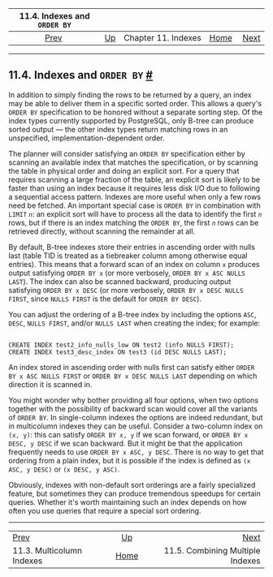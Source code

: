 

|                  11.4. Indexes and `ORDER BY`                 |                                          |                     |                                                       |                                                                       |
| :-----------------------------------------------------------: | :--------------------------------------- | :-----------------: | ----------------------------------------------------: | --------------------------------------------------------------------: |
| [Prev](indexes-multicolumn.html "11.3. Multicolumn Indexes")  | [Up](indexes.html "Chapter 11. Indexes") | Chapter 11. Indexes | [Home](index.html "PostgreSQL 17devel Documentation") |  [Next](indexes-bitmap-scans.html "11.5. Combining Multiple Indexes") |

***

## 11.4. Indexes and `ORDER BY` [#](#INDEXES-ORDERING)

In addition to simply finding the rows to be returned by a query, an index may be able to deliver them in a specific sorted order. This allows a query's `ORDER BY` specification to be honored without a separate sorting step. Of the index types currently supported by PostgreSQL, only B-tree can produce sorted output — the other index types return matching rows in an unspecified, implementation-dependent order.

The planner will consider satisfying an `ORDER BY` specification either by scanning an available index that matches the specification, or by scanning the table in physical order and doing an explicit sort. For a query that requires scanning a large fraction of the table, an explicit sort is likely to be faster than using an index because it requires less disk I/O due to following a sequential access pattern. Indexes are more useful when only a few rows need be fetched. An important special case is `ORDER BY` in combination with `LIMIT` *`n`*: an explicit sort will have to process all the data to identify the first *`n`* rows, but if there is an index matching the `ORDER BY`, the first *`n`* rows can be retrieved directly, without scanning the remainder at all.

By default, B-tree indexes store their entries in ascending order with nulls last (table TID is treated as a tiebreaker column among otherwise equal entries). This means that a forward scan of an index on column `x` produces output satisfying `ORDER BY x` (or more verbosely, `ORDER BY x ASC NULLS LAST`). The index can also be scanned backward, producing output satisfying `ORDER BY x DESC` (or more verbosely, `ORDER BY x DESC NULLS FIRST`, since `NULLS FIRST` is the default for `ORDER BY DESC`).

You can adjust the ordering of a B-tree index by including the options `ASC`, `DESC`, `NULLS FIRST`, and/or `NULLS LAST` when creating the index; for example:

```

CREATE INDEX test2_info_nulls_low ON test2 (info NULLS FIRST);
CREATE INDEX test3_desc_index ON test3 (id DESC NULLS LAST);
```

An index stored in ascending order with nulls first can satisfy either `ORDER BY x ASC NULLS FIRST` or `ORDER BY x DESC NULLS LAST` depending on which direction it is scanned in.

You might wonder why bother providing all four options, when two options together with the possibility of backward scan would cover all the variants of `ORDER BY`. In single-column indexes the options are indeed redundant, but in multicolumn indexes they can be useful. Consider a two-column index on `(x, y)`: this can satisfy `ORDER BY x, y` if we scan forward, or `ORDER BY x DESC, y DESC` if we scan backward. But it might be that the application frequently needs to use `ORDER BY x ASC, y DESC`. There is no way to get that ordering from a plain index, but it is possible if the index is defined as `(x ASC, y DESC)` or `(x DESC, y ASC)`.

Obviously, indexes with non-default sort orderings are a fairly specialized feature, but sometimes they can produce tremendous speedups for certain queries. Whether it's worth maintaining such an index depends on how often you use queries that require a special sort ordering.

***

|                                                               |                                                       |                                                                       |
| :------------------------------------------------------------ | :---------------------------------------------------: | --------------------------------------------------------------------: |
| [Prev](indexes-multicolumn.html "11.3. Multicolumn Indexes")  |        [Up](indexes.html "Chapter 11. Indexes")       |  [Next](indexes-bitmap-scans.html "11.5. Combining Multiple Indexes") |
| 11.3. Multicolumn Indexes                                     | [Home](index.html "PostgreSQL 17devel Documentation") |                                      11.5. Combining Multiple Indexes |
